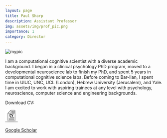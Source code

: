 ```yaml
---
layout: page
title: Paul Sharp
description: Assistant Professor
img: assets/img/prof_pic.png
importance: 1
category: Director
---
```


<img src="../assets/img/prof_pic.png" alt="mypic" width="300">

<p>I am a computational cognitive scientist with a diverse academic background. I began in a clinical psychology PhD program, moved to a developmental neuroscience lab to finish my PhD, and spent 5 years in computational cognitive science labs. Before coming to Bar-Ilan, I spent time in UIUC, UNC, UCL (London), Hebrew University (Jerusalem), and Yale. I am excited to work with aspiring trainees at any level with psychology, neuroscience, computer science and engineering backgrounds.</p>

<p>Download CV:</p>

<a href="../assets/pdf/cv_latest.pdf">
    <img src="../assets/img/cv_icon.png" alt="Download" width="40" height="40">
</a>

<a href="https://scholar.google.com/citations?user=KXU4cS8AAAAJ&hl=en">Google Scholar</a>
